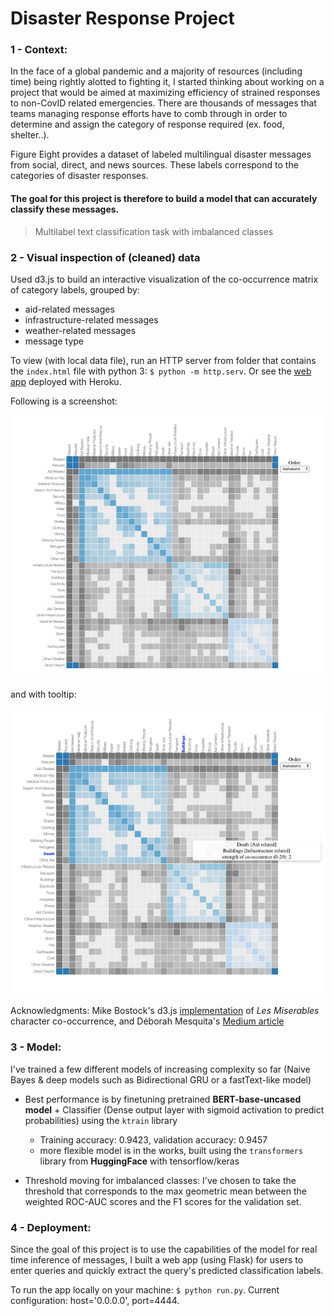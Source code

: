 # Disaster Response Project

### 1 - Context:
In the face of a global pandemic and a majority of resources (including time) being rightly alotted to fighting it, I started thinking about working on a project that would be aimed at maximizing efficiency of strained responses to non-CovID related emergencies. There are thousands of messages that teams managing response efforts have to comb through in order to determine and assign the category of response required (ex. food, shelter..). 

Figure Eight provides a dataset of labeled multilingual disaster messages from social, direct, and news sources. These labels correspond to the categories of disaster responses.

#### The goal for this project is therefore to build a model that can accurately classify these messages. 

> Multilabel text classification task with imbalanced classes 

### 2 - Visual inspection of (cleaned) data
Used d3.js to build an interactive visualization of the co-occurrence matrix of category labels, grouped by:
* aid-related messages
* infrastructure-related messages
* weather-related messages
* message type

To view (with local data file), run an HTTP server from folder that contains the `index.html` file with python 3: `$ python -m http.serv`. Or see the [web app](https://cooccurrence-disaster-messages.herokuapp.com) deployed with Heroku.

Following is a screenshot:

<img src="data/plot_categories/cor_mat.png" alt="co-occurrence" width="600"/>

and with tooltip:

<img src="data/plot_categories/cor_mat_tooltip.png" alt="co-occurrence with tooltip" width="600"/>

Acknowledgments: Mike Bostock's d3.js [implementation](https://bost.ocks.org/mike/miserables/) of *Les Miserables* character co-occurrence, and Déborah Mesquita's [Medium article](https://towardsdatascience.com/building-a-co-occurrence-matrix-with-d3-to-analyze-overlapping-topics-in-dissertations-fb2ae9470dee)

### 3 - Model:
I've trained a few different models of increasing complexity so far (Naive Bayes & deep models such as Bidirectional GRU or a fastText-like model)

* Best performance is by finetuning pretrained **BERT-base-uncased model** + Classifier (Dense output layer with sigmoid activation to predict probabilities) using the `ktrain` library
	* Training accuracy: 0.9423, validation accuracy: 0.9457
	* more flexible model is in the works, built using the `transformers` library from **HuggingFace** with tensorflow/keras

* Threshold moving for imbalanced classes: I've chosen to take the threshold that corresponds to the max geometric mean between the weighted ROC-AUC scores and the F1 scores for the validation set.

### 4 - Deployment:
Since the goal of this project is to use the capabilities of the model for real time inference of messages, I built a web app (using Flask) for users to enter queries and quickly extract the query's predicted classification labels.

To run the app locally on your machine: `$ python run.py`. Current configuration: host='0.0.0.0', port=4444.

